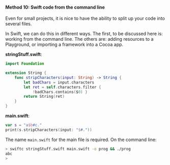 #### Method 10:  Swift code from the command line

Even for small projects, it is nice to have the ability to split up your code into several files.

In Swift, we can do this in different ways.  The first, to be discussed here is:  working from the command line.  The others are: adding resources to a Playground, or importing a framework into a Cocoa app.


**stringStuff.swift**:

```swift
import Foundation

extension String {
    func stripCharacters(input: String) -> String {
        let badChars = input.characters
        let ret = self.characters.filter {
            !badChars.contains($0) }
        return String(ret)
    }
}
```

**main.swift**:

```swift
var s = "a$b#c."
print(s.stripCharacters(input: "$#."))
```

The name ``main.swift`` for the main file is required.  On the command line:

```bash
> swiftc stringStuff.swift main.swift -o prog && ./prog
abc
>
```
